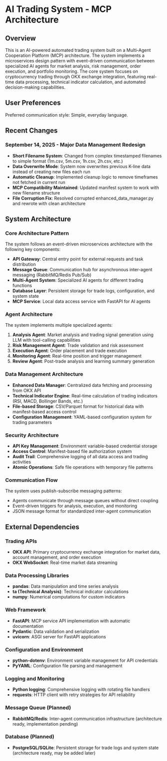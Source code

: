 # AI Trading System - MCP Architecture

## Overview

This is an AI-powered automated trading system built on a Multi-Agent Cooperation Platform (MCP) architecture. The system implements a microservices design pattern with event-driven communication between specialized AI agents for market analysis, risk management, order execution, and portfolio monitoring. The core system focuses on cryptocurrency trading through OKX exchange integration, featuring real-time data processing, technical indicator calculation, and automated decision-making capabilities.

## User Preferences

Preferred communication style: Simple, everyday language.

## Recent Changes

### September 14, 2025 - Major Data Management Redesign
- **Short Filename System**: Changed from complex timestamped filenames to simple format (1m.csv, 5m.csv, 1h.csv, 2h.csv, etc.)
- **Data Overwrite Mode**: System now overwrites previous K-line data instead of creating new files each run
- **Automatic Cleanup**: Implemented cleanup logic to remove timeframes not fetched in current run
- **MCP Compatibility Maintained**: Updated manifest system to work with new filename structure
- **File Corruption Fix**: Resolved corrupted enhanced_data_manager.py and rewrote with clean architecture

## System Architecture

### Core Architecture Pattern
The system follows an event-driven microservices architecture with the following key components:

- **API Gateway**: Central entry point for external requests and task distribution
- **Message Queue**: Communication hub for asynchronous inter-agent messaging (RabbitMQ/Redis Pub/Sub)
- **Multi-Agent System**: Specialized AI agents for different trading functions
- **Database Layer**: Persistent storage for trade logs, configuration, and system state
- **MCP Service**: Local data access service with FastAPI for AI agents

### Agent Architecture
The system implements multiple specialized agents:

1. **Analysis Agent**: Market analysis and trading signal generation using LLM with tool-calling capabilities
2. **Risk Management Agent**: Trade validation and risk assessment
3. **Execution Agent**: Order placement and trade execution
4. **Monitoring Agent**: Real-time position and trigger management
5. **Review Agent**: Post-trade analysis and learning summary generation

### Data Management Architecture
- **Enhanced Data Manager**: Centralized data fetching and processing from OKX API
- **Technical Indicator Engine**: Real-time calculation of trading indicators (RSI, MACD, Bollinger Bands, etc.)
- **File-based Storage**: CSV/Parquet format for historical data with manifest-based access control
- **Configuration Management**: YAML-based configuration system for trading parameters

### Security Architecture
- **API Key Management**: Environment variable-based credential storage
- **Access Control**: Manifest-based file authorization system
- **Audit Trail**: Comprehensive logging of all data access and trading activities
- **Atomic Operations**: Safe file operations with temporary file patterns

### Communication Flow
The system uses publish-subscribe messaging patterns:
- Agents communicate through message queues without direct coupling
- Event-driven triggers for analysis, execution, and monitoring
- JSON message format for standardized inter-agent communication

## External Dependencies

### Trading APIs
- **OKX API**: Primary cryptocurrency exchange integration for market data, account management, and order execution
- **OKX WebSocket**: Real-time market data streaming

### Data Processing Libraries
- **pandas**: Data manipulation and time series analysis
- **ta (Technical Analysis)**: Technical indicator calculations
- **numpy**: Numerical computations for custom indicators

### Web Framework
- **FastAPI**: MCP service API implementation with automatic documentation
- **Pydantic**: Data validation and serialization
- **uvicorn**: ASGI server for FastAPI applications

### Configuration and Environment
- **python-dotenv**: Environment variable management for API credentials
- **PyYAML**: Configuration file parsing and management

### Logging and Monitoring
- **Python logging**: Comprehensive logging with rotating file handlers
- **requests**: HTTP client with retry strategies for API reliability

### Message Queue (Planned)
- **RabbitMQ/Redis**: Inter-agent communication infrastructure (architecture ready, implementation pending)

### Database (Planned)
- **PostgreSQL/SQLite**: Persistent storage for trade logs and system state (architecture ready, may be added later)